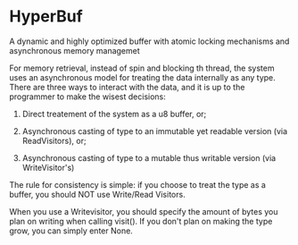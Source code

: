 # HyperBuf
A dynamic and highly optimized buffer with atomic locking mechanisms and asynchronous memory managemet

For memory retrieval, instead of spin and blocking th thread, the system uses an asynchronous model for treating the data internally as any type. There are three ways to interact with the data, and it is up to the programmer to make the wisest decisions:

1. Direct treatement of the system as a u8 buffer, or;

2. Asynchronous casting of type to an immutable yet readable version (via ReadVisitors), or;

3. Asynchronous casting of type to a mutable thus writable version (via WriteVisitor's)

The rule for consistency is simple: if you choose to treat the type as a buffer, you should NOT use Write/Read Visitors. 

When you use a Writevisitor, you should specify the amount of bytes you plan on writing when calling visit(). If you don't plan on making the type grow, you can simply enter None.
